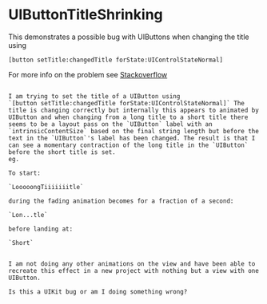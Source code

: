 # UIButtonTitleShrinking

This demonstrates a possible bug with UIButtons when changing the title using

` [button setTitle:changedTitle forState:UIControlStateNormal] `

For more info on the problem see [Stackoverflow](http://stackoverflow.com/questions/32077774/uibutton-settitlelongertitle-forstate-contracting-title-string)

```

I am trying to set the title of a UIButton using
`[button setTitle:changedTitle forState:UIControlStateNormal]` The title is changing correctly but internally this appears to animated by UIButton and when changing from a long title to a short title there seems to be a layout pass on the `UIButton` label with an `intrinsicContentSize` based on the final string length but before the text in the `UIButton`'s label has been changed. The result is that I can see a momentary contraction of the long title in the `UIButton` before the short title is set. 
eg.

To start:

`LooooongTiiiiiiitle`

during the fading animation becomes for a fraction of a second:

`Lon...tle`

before landing at:

`Short`


I am not doing any other animations on the view and have been able to recreate this effect in a new project with nothing but a view with one UIButton.

Is this a UIKit bug or am I doing something wrong? 

```
